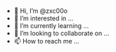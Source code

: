 - 👋 Hi, I’m @zxc00o
- 👀 I’m interested in ...
- 🌱 I’m currently learning ...
- 💞️ I’m looking to collaborate on ...
- 📫 How to reach me ...

<!---
zxc00o/zxc00o is a ✨ special ✨ repository because its `README.md` (this file) appears on your GitHub profile.
You can click the Preview link to take a look at your changes.
--->
